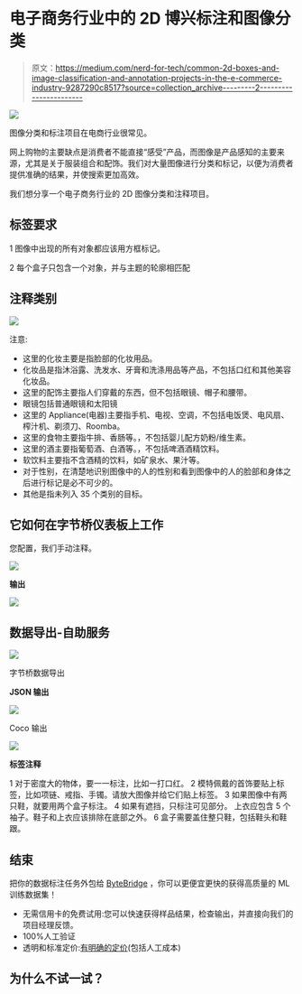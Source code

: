 # 电子商务行业中的 2D 博兴标注和图像分类

> 原文：<https://medium.com/nerd-for-tech/common-2d-boxes-and-image-classification-and-annotation-projects-in-the-e-commerce-industry-9287290c8517?source=collection_archive---------2----------------------->

![](img/2e87a9a461de47668d6a4527827cb983.png)

图像分类和标注项目在电商行业很常见。

网上购物的主要缺点是消费者不能直接“感受”产品，而图像是产品感知的主要来源，尤其是关于服装组合和配饰。我们对大量图像进行分类和标记，以便为消费者提供准确的结果，并使搜索更加高效。

我们想分享一个电子商务行业的 2D 图像分类和注释项目。

## **标签要求**

1 图像中出现的所有对象都应该用方框标记。

2 每个盒子只包含一个对象，并与主题的轮廓相匹配

## **注释类别**

![](img/769e6bf49989e003f4f379c1378115f9.png)

注意:

*   这里的化妆主要是指脸部的化妆用品。
*   化妆品是指沐浴露、洗发水、牙膏和洗涤用品等产品，不包括口红和其他美容化妆品。
*   这里的配饰主要指人们穿戴的东西，但不包括眼镜、帽子和腰带。
*   眼镜包括普通眼镜和太阳镜
*   这里的 Appliance(电器)主要指手机、电视、空调，不包括电饭煲、电风扇、榨汁机、剃须刀、Roomba。
*   这里的食物主要指牛排、香肠等。，不包括婴儿配方奶粉/维生素。
*   这里的酒主要指葡萄酒、白酒等。，不包括啤酒酒精饮料。
*   软饮料主要指不含酒精的饮料，如矿泉水、果汁等。
*   对于性别，在清楚地识别图像中的人的性别和看到图像中的人的脸部和身体之后进行标记是必不可少的。
*   其他是指未列入 35 个类别的目标。

## 它如何在字节桥仪表板上工作

您配置，我们手动注释。

![](img/0ea4ebb01c760ca4d6f2610eed0805f0.png)

**输出**

![](img/ad66d8e3e0d37777ce1eb38411a7246c.png)

## 数据导出-自助服务

![](img/0fc24453c804371a6abfa8f05e731fe4.png)

字节桥数据导出

**JSON 输出**

![](img/8b31859731d74aa329d4f2b36f9e135d.png)

Coco 输出

![](img/40b0f5cfcbdb5cc4ad3fc1c183399d58.png)

**标签注释**

1 对于密度大的物体，要一一标注，比如一打口红。
2 模特佩戴的首饰要贴上标签，比如项链、戒指、手镯。请放大图像并给它们贴上标签。
3 如果图像中有两只鞋，就要用两个盒子标注。
4 如果有遮挡，只标注可见部分。
上衣应包含 5 个袖子。鞋子和上衣应该排除在底部之外。
6 盒子需要盖住整只鞋，包括鞋头和鞋跟。

## 结束

把你的数据标注任务外包给 [ByteBridge](https://tinyurl.com/6nrmebzb) ，你可以更便宜更快的获得高质量的 ML 训练数据集！

*   无需信用卡的免费试用:您可以快速获得样品结果，检查输出，并直接向我们的项目经理反馈。
*   100%人工验证
*   透明和标准定价:[有明确的定价](https://www.bytebridge.io/#/?module=price)(包括人工成本)

## 为什么不试一试？